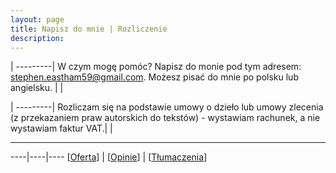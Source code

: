 ```yaml
---
layout: page
title: Napisz do mnie | Rozliczenie
description: 
---
```

|
---------|
W czym mogę pomóc? Napisz do monie pod tym adresem: stephen.eastham59@gmail.com. Możesz pisać do mnie po polsku lub angielsku. |
| 

|
---------|
Rozliczam się na podstawie umowy o dzieło lub umowy zlecenia (z przekazaniem praw autorskich do tekstów) - wystawiam rachunek, a nie wystawiam faktur VAT.|
|

---

----|----|----
[[Oferta](https://smoothenglish.com)] | [[Opinie](../pages/opinie.html)] | [[Tłumaczenia](../pages/probki.html)]